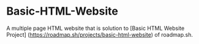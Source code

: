 # Basic-HTML-Website
A multiple page HTML website that is solution to [Basic HTML Website Project] (https://roadmap.sh/projects/basic-html-website) of roadmap.sh.
 
